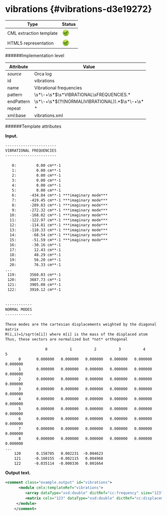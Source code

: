# vibrations {#vibrations-d3e19272}


| Type                                                                                                                                                | Status                                                                                                                                              |
|----|----|
| CML extraction template                                                                                                                             | ![](/imgs/Total.png)                                                                                                                                |
| HTML5 representation                                                                                                                                | ![](/imgs/Total.png)                                                                                                                                |

######Implementation level

| Attribute                                                                                                                                           | Value                                                                                                                                               |
|----|----|
| *source*                                                                                                                                            | Orca log                                                                                                                                            |
| id                                                                                                                                                  | vibrations                                                                                                                                          |
| name                                                                                                                                                | Vibrational frequencies                                                                                                                             |
| pattern                                                                                                                                             | \\s\*\\-+\\s\*\$\\s\*VIBRATIONAL\\sFREQUENCIES.\*                                                                                                   |
| endPattern                                                                                                                                          | \\s\*\\-+\\s\*\$(?!(NORMALIVIBRATIONAL)).\*\$\\s\*\\-+\\s\*                                                                                         |
| repeat                                                                                                                                              | \*                                                                                                                                                  |
| xml:base                                                                                                                                            | vibrations.xml                                                                                                                                      |

######Template attributes

**Input.**

    -----------------------
    VIBRATIONAL FREQUENCIES
    -----------------------

       0:         0.00 cm**-1
       1:         0.00 cm**-1
       2:         0.00 cm**-1
       3:         0.00 cm**-1
       4:         0.00 cm**-1
       5:         0.00 cm**-1
       6:      -434.84 cm**-1 ***imaginary mode***
       7:      -419.45 cm**-1 ***imaginary mode***
       8:      -289.83 cm**-1 ***imaginary mode***
       9:      -272.32 cm**-1 ***imaginary mode***
      10:      -168.02 cm**-1 ***imaginary mode***
      11:      -122.97 cm**-1 ***imaginary mode***
      12:      -114.81 cm**-1 ***imaginary mode***
      13:      -110.33 cm**-1 ***imaginary mode***
      14:       -68.54 cm**-1 ***imaginary mode***
      15:       -51.59 cm**-1 ***imaginary mode***
      16:       -30.16 cm**-1
      17:        12.43 cm**-1
      18:        48.29 cm**-1
      19:        56.20 cm**-1
      20:        76.33 cm**-1
    ...
     119:      3560.03 cm**-1
     120:      3687.73 cm**-1
     121:      3905.08 cm**-1
     122:      3910.12 cm**-1


    ------------
    NORMAL MODES
    ------------

    These modes are the cartesian displacements weighted by the diagonal matrix
    M(i,i)=1/sqrt(m[i]) where m[i] is the mass of the displaced atom
    Thus, these vectors are normalized but *not* orthogonal

                      0          1          2          3          4          5
          0       0.000000   0.000000   0.000000   0.000000   0.000000   0.000000
          1       0.000000   0.000000   0.000000   0.000000   0.000000   0.000000
          2       0.000000   0.000000   0.000000   0.000000   0.000000   0.000000
          3       0.000000   0.000000   0.000000   0.000000   0.000000   0.000000
          4       0.000000   0.000000   0.000000   0.000000   0.000000   0.000000
          5       0.000000   0.000000   0.000000   0.000000   0.000000   0.000000
          6       0.000000   0.000000   0.000000   0.000000   0.000000   0.000000
          7       0.000000   0.000000   0.000000   0.000000   0.000000   0.000000
          8       0.000000   0.000000   0.000000   0.000000   0.000000   0.000000
    ...
        120       0.158785   0.002231  -0.004623
        121      -0.160155  -0.002115   0.004968
        122      -0.035114  -0.000336   0.001664

        

**Output text.**

```xml
<comment class="example.output" id="vibrations">
      <module cmlx:templateRef="vibrations">
         <array dataType="xsd:double" dictRef="cc:frequency" size="123">0.00 0.00 0.00 0.00 0.00 0.00 -434.84 -419.45 -289.83 -272.32 -168.02 -122.97 -114.81 -110.33 -68.54 -51.59 -30.16 12.43 48.29 56.20 76.33 ... 3560.03 3687.73 3905.08 3910.12</array>
         <matrix cols="123" dataType="xsd:double" dictRef="cc:displacement" rows="123">0.000000 0.000000 0.000000 0.000000 0.000000 0.000000 0.000000 0.000000 0.000000 0.000000 0.000000 0.000000 0.000000 0.000000 0.000000 0.000000 0.000000 0.000000 0.000000 ... -0.000121 -0.000040 -0.000235 -0.000016 0.000051 0.000049 -0.000072 0.000062 0.000277 0.000188 0.000023 -0.000067 0.000039 0.000005 -0.000052 0.000067 0.000027 0.000108 -0.000026 -0.000007 0.000011 0.000079 -0.000014 0.000017 0.000008 -0.000181 0.000019 0.000405 -0.000100 0.001416 -0.004623 0.004968 0.001664</matrix>
     </module>         
    </comment>
```
